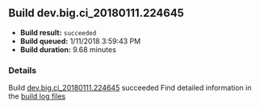 ## Build dev.big.ci_20180111.224645
- **Build result:** `succeeded`
- **Build queued:** 1/11/2018 3:59:43 PM
- **Build duration:** 9.68 minutes
### Details
Build [dev.big.ci_20180111.224645](https://winappstudio.visualstudio.com/web/build.aspx?pcguid=a4ef43be-68ce-4195-a619-079b4d9834c2&builduri=vstfs%3a%2f%2f%2fBuild%2fBuild%2f24645) succeeded
Find detailed information in the [build log files](https://uwpctdiags.blob.core.windows.net/buildlogs/dev.big.ci_20180111.224645_logs.zip)
